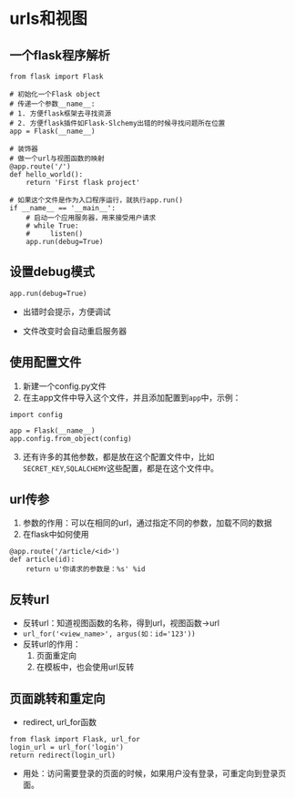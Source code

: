# urls和视图

## 一个flask程序解析

```
from flask import Flask

# 初始化一个Flask object
# 传递一个参数__name__:
# 1. 方便flask框架去寻找资源
# 2. 方便flask插件如Flask-Slchemy出错的时候寻找问题所在位置
app = Flask(__name__)

# 装饰器
# 做一个url与视图函数的映射
@app.route('/')
def hello_world():
    return 'First flask project'

# 如果这个文件是作为入口程序运行，就执行app.run()
if __name__ == '__main__':
    # 启动一个应用服务器，用来接受用户请求
    # while True:
    #     listen()
    app.run(debug=True)
```

## 设置debug模式
```
app.run(debug=True)
```
- 出错时会提示，方便调试

- 文件改变时会自动重启服务器

## 使用配置文件
1. 新建一个config.py文件
2. 在主app文件中导入这个文件，并且添加配置到`app`中，示例：
```
import config

app = Flask(__name__)
app.config.from_object(config)
```
3. 还有许多的其他参数，都是放在这个配置文件中，比如`SECRET_KEY`,`SQLALCHEMY`这些配置，都是在这个文件中。

## url传参
1. 参数的作用：可以在相同的url，通过指定不同的参数，加载不同的数据
2. 在flask中如何使用
```
@app.route('/article/<id>')
def article(id):
    return u'你请求的参数是：%s' %id
```

## 反转url
- 反转url：知道视图函数的名称，得到url，视图函数->url
- ```url_for('<view_name>', argus(如：id='123'))```
- 反转url的作用：
    1. 页面重定向
    2. 在模板中，也会使用url反转

## 页面跳转和重定向

- redirect, url_for函数
```
from flask import Flask, url_for
login_url = url_for('login')
return redirect(login_url)
```

- 用处：访问需要登录的页面的时候，如果用户没有登录，可重定向到登录页面。




























